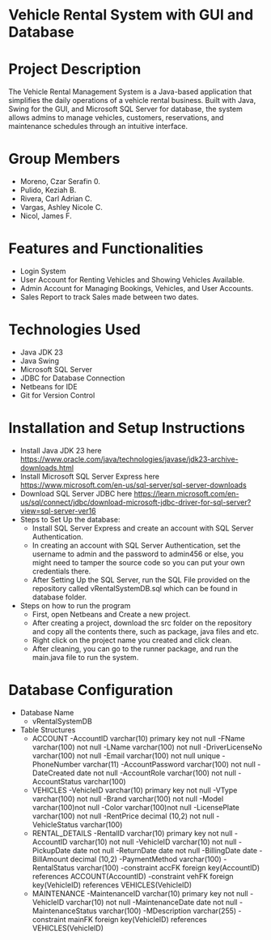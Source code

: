 # Vehicle Rental System with GUI and Database


# Project Description
The Vehicle Rental Management System is a Java-based application that simplifies the daily operations of a vehicle rental business. Built with Java, Swing for the GUI, and Microsoft SQL Server for database, the system allows admins to manage vehicles, customers, reservations, and maintenance schedules through an intuitive interface.

# Group Members
- Moreno, Czar Serafin 0.
- Pulido, Keziah B.
- Rivera, Carl Adrian C.
- Vargas, Ashley Nicole C.
- Nicol, James F.

# Features and Functionalities
- Login System
- User Account for Renting Vehicles and Showing Vehicles Available.
- Admin Account for Managing Bookings, Vehicles, and User Accounts.
- Sales Report to track Sales made between two dates.

# Technologies Used
- Java JDK 23
- Java Swing
- Microsoft SQL Server 
- JDBC for Database Connection 
- Netbeans for IDE
- Git for Version Control

# Installation and Setup Instructions
- Install Java JDK 23 here https://www.oracle.com/java/technologies/javase/jdk23-archive-downloads.html
- Install Microsoft SQL Server Express here https://www.microsoft.com/en-us/sql-server/sql-server-downloads
- Download SQL Server JDBC here https://learn.microsoft.com/en-us/sql/connect/jdbc/download-microsoft-jdbc-driver-for-sql-server?view=sql-server-ver16
- Steps to Set Up the database:
    - Install SQL Server Express and create an account with SQL Server Authentication. 
    - In creating an account with SQL Server Authentication, set the username to admin and the password to admin456 or else, you might need to tamper the source code so you can put your own credentials there.
    - After Setting Up the SQL Server, run the SQL File provided on the repository called vRentalSystemDB.sql which can be found in database folder.
- Steps on how to run the program
    - First, open Netbeans and Create a new project.
    - After creating a project, download the src folder on the repository and copy all the contents there, such as package, java files and etc.
    - Right click on the project name you created and click clean.
    - After cleaning, you can go to the runner package, and run the main.java file to run the system.

# Database Configuration
- Database Name
    - vRentalSystemDB
- Table Structures
    - ACCOUNT
        -AccountID varchar(10) primary key not null
        -FName varchar(100) not null 
        -LName varchar(100) not null
        -DriverLicenseNo varchar(100) not null 
        -Email varchar(100) not null unique
        -PhoneNumber varchar(11)
        -AccountPassword varchar(100) not null
        -DateCreated date not null
        -AccountRole varchar(100) not null
        -AccountStatus varchar(100)
    - VEHICLES
        -VehicleID varchar(10) primary key not null 
        -VType varchar(100) not null 
        -Brand varchar(100) not null
        -Model varchar(100)not null
        -Color varchar(100)not null
        -LicensePlate varchar(100) not null
        -RentPrice decimal (10,2) not null 
        -VehicleStatus varchar(100)
    - RENTAL_DETAILS
        -RentalID varchar(10) primary key not null
        -AccountID varchar(10) not null
        -VehicleID varchar(10) not null 
        -PickupDate date not null 
        -ReturnDate date not null
        -BillingDate date 
        -BillAmount decimal (10,2) 
        -PaymentMethod varchar(100)
        -RentalStatus varchar(100)
        -constraint accFK foreign key(AccountID) references ACCOUNT(AccountID)
        -constraint vehFK foreign key(VehicleID) references VEHICLES(VehicleID)
    - MAINTENANCE
        -MaintenanceID varchar(10) primary key not null 
        -VehicleID varchar(10) not null 
        -MaintenanceDate date not null
        -MaintenanceStatus varchar(100)
        -MDescription varchar(255)
        -constraint mainFK foreign key(VehicleID) references VEHICLES(VehicleID)





